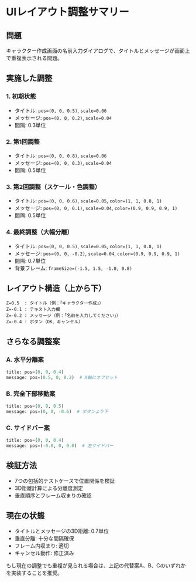 # UIレイアウト調整サマリー

## 問題
キャラクター作成画面の名前入力ダイアログで、タイトルとメッセージが画面上で重複表示される問題。

## 実施した調整

### 1. 初期状態
- タイトル: `pos=(0, 0, 0.5)`, `scale=0.06`
- メッセージ: `pos=(0, 0, 0.2)`, `scale=0.04`
- 間隔: 0.3単位

### 2. 第1回調整
- タイトル: `pos=(0, 0, 0.8)`, `scale=0.06`
- メッセージ: `pos=(0, 0, 0.3)`, `scale=0.04`
- 間隔: 0.5単位

### 3. 第2回調整（スケール・色調整）
- タイトル: `pos=(0, 0, 0.6)`, `scale=0.05`, `color=(1, 1, 0.8, 1)`
- メッセージ: `pos=(0, 0, 0.1)`, `scale=0.04`, `color=(0.9, 0.9, 0.9, 1)`
- 間隔: 0.5単位

### 4. 最終調整（大幅分離）
- タイトル: `pos=(0, 0, 0.5)`, `scale=0.05`, `color=(1, 1, 0.8, 1)`
- メッセージ: `pos=(0, 0, -0.2)`, `scale=0.04`, `color=(0.9, 0.9, 0.9, 1)`
- 間隔: 0.7単位
- 背景フレーム: `frameSize=(-1.5, 1.5, -1.0, 0.8)`

## レイアウト構造（上から下）
```
Z=0.5  : タイトル（例：「キャラクター作成」）
Z=-0.1 : テキスト入力欄
Z=-0.2 : メッセージ（例：「名前を入力してください」）
Z=-0.4 : ボタン（OK、キャンセル）
```

## さらなる調整案

### A. 水平分離案
```python
title: pos=(0, 0, 0.4)
message: pos=(0.5, 0, 0.2)  # X軸にオフセット
```

### B. 完全下部移動案
```python
title: pos=(0, 0, 0.5)
message: pos=(0, 0, -0.6)  # ボタンより下
```

### C. サイドバー案
```python
title: pos=(0, 0, 0.4)
message: pos=(-0.8, 0, 0.0)  # 左サイドバー
```

## 検証方法
- 7つの包括的テストケースで位置関係を検証
- 3D距離計算による分離度測定
- 垂直順序とフレーム収まりの確認

## 現在の状態
- タイトルとメッセージの3D距離: 0.7単位
- 垂直分離: 十分な間隔確保
- フレーム内収まり: 適切
- キャンセル動作: 修正済み

もし現在の調整でも重複が見られる場合は、上記の代替案A、B、Cのいずれかを実装することを推奨。
